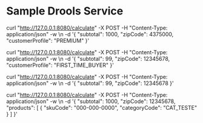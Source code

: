 # Sample Drools Service


curl "http://127.0.0.1:8080/calculate" -X POST -H "Content-Type: application/json" -w \\n -d '{ "subtotal": 1000, "zipCode": 4375000, "customerProfile": "PREMIUM" }'

curl "http://127.0.0.1:8080/calculate" -X POST -H "Content-Type: application/json" -w \\n -d '{ "subtotal": 99, "zipCode": 12345678, "customerProfile": "FIRST_TIME_BUYER" }'

curl "http://127.0.0.1:8080/calculate" -X POST -H "Content-Type: application/json" -w \\n -d '{ "subtotal": 99, "zipCode": 12345678 }'

curl "http://127.0.0.1:8080/calculate" -X POST -H "Content-Type: application/json" -w \\n -d '{ "subtotal": 1000, "zipCode": 12345678, "products": [ { "skuCode": "000-000-0000", "categoryCode": "CAT_TESTE" } ] }'
